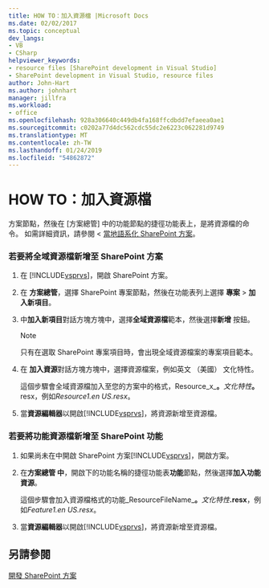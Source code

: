```yaml
---
title: HOW TO：加入資源檔 |Microsoft Docs
ms.date: 02/02/2017
ms.topic: conceptual
dev_langs:
- VB
- CSharp
helpviewer_keywords:
- resource files [SharePoint development in Visual Studio]
- SharePoint development in Visual Studio, resource files
author: John-Hart
ms.author: johnhart
manager: jillfra
ms.workload:
- office
ms.openlocfilehash: 928a306640c449db4fa168ffcdbdd7efaeea0ae1
ms.sourcegitcommit: c0202a77d4dc562cdc55dc2e6223c062281d9749
ms.translationtype: MT
ms.contentlocale: zh-TW
ms.lasthandoff: 01/24/2019
ms.locfileid: "54862872"
---
```

# <a name="how-to-add-a-resource-file"></a>HOW TO：加入資源檔
  方案節點，然後在 [方案總管] 中的功能節點的捷徑功能表上，是將資源檔的命令。 如需詳細資訊，請參閱 <<c0> [ 當地語系化 SharePoint 方案](../sharepoint/localizing-sharepoint-solutions.md)。  
  
### <a name="to-add-a-global-resource-file-to-a-sharepoint-solution"></a>若要將全域資源檔新增至 SharePoint 方案  
  
1. 在  [!INCLUDE[vsprvs](../sharepoint/includes/vsprvs-md.md)]，開啟 SharePoint 方案。  
  
2. 在 **方案總管**，選擇 SharePoint 專案節點，然後在功能表列上選擇 **專案** > **加入新項目**。  
  
3. 中**加入新項目**對話方塊方塊中，選擇**全域資源檔**範本，然後選擇**新增** 按鈕。  
  
   > [!NOTE]  
   >  只有在選取 SharePoint 專案項目時，會出現全域資源檔案的專案項目範本。  
  
4. 在 **加入資源**對話方塊方塊中，選擇資源檔案，例如英文 （美國） 文化特性。  
  
    這個步驟會全域資源檔加入至您的方案中的格式，Resource_x_**。**<em>文化特性</em><strong>。</strong>resx，例如*Resource1.en US.resx*。  
  
5. 當**資源編輯器**以開啟[!INCLUDE[vsprvs](../sharepoint/includes/vsprvs-md.md)]，將資源新增至資源檔。  
  
### <a name="to-add-a-feature-resource-file-to-a-sharepoint-feature"></a>若要將功能資源檔新增至 SharePoint 功能  
  
1.  如果尚未在中開啟 SharePoint 方案[!INCLUDE[vsprvs](../sharepoint/includes/vsprvs-md.md)]，開啟方案。  
  
2.  在**方案總管 中**，開啟下的功能名稱的捷徑功能表**功能**節點，然後選擇**加入功能資源**。  
  
     這個步驟會加入資源檔格式的功能_ResourceFileName_**。**_文化特性_**.resx**，例如*Feature1.en US.resx*。  
  
3.  當**資源編輯器**以開啟[!INCLUDE[vsprvs](../sharepoint/includes/vsprvs-md.md)]，將資源新增至資源檔。  
  
## <a name="see-also"></a>另請參閱
 [開發 SharePoint 方案](../sharepoint/developing-sharepoint-solutions.md)  

